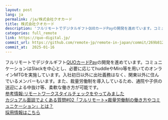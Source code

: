 ```yaml
---
layout: post
lang: ja
permalink: /ja/株式会社クオカード
title: 株式会社クオカード
description: 'フルリモートでデジタルギフトQUOカードPayの開発を進めています。コミュニケーションはSlackを中心とし、必要に応じてhuddleやMiro等を用いてのオンラインMTGを実施しています。入社初日以外に出社義務はなく、関東以外に住んでいるメンバーもいます。また、裁量労働制を導入しているため、通院や子供の送迎による中抜け等、柔軟な働き方が可能です。 参考情報:リモートワークスタイルチェックをやってみました カジュアル面談でよくある質問#02「フルリモート×裁量労働制の働き方やコミュニケーション」とは？   採用情報はこちら'
categories: full_remote
link: https://quo-digital.jp/
commit_url: https://github.com/remote-jp/remote-in-japan/commit/269b8121aa196f71e3b6ae053662484bf0056892
commit_at:  2025-01-16
---
```


<p>フルリモートでデジタルギフト<a href="https://www.quocard.com/pay/">QUOカードPay</a>の開発を進めています。コミュニケーションはSlackを中心とし、必要に応じてhuddleやMiro等を用いてのオンラインMTGを実施しています。入社初日以外に出社義務はなく、関東以外に住んでいるメンバーもいます。また、裁量労働制を導入しているため、通院や子供の送迎による中抜け等、柔軟な働き方が可能です。<br /><a href="https://quo-digital.hatenablog.com/entry/2022/04/15/075539">参考情報:リモートワークスタイルチェックをやってみました</a><br /><a href="https://quo-digital.hatenablog.com/entry/2024/04/16/163000">カジュアル面談でよくある質問#02「フルリモート×裁量労働制の働き方やコミュニケーション」とは？</a> <br /> <a href="https://quo-digital.jp/">採用情報はこちら</a></p>
